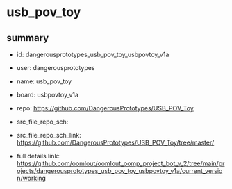 # usb_pov_toy
 
## summary 
* id: dangerousprototypes_usb_pov_toy_usbpovtoy_v1a
* user: dangerousprototypes
* name: usb_pov_toy
* board: usbpovtoy_v1a
* repo: https://github.com/DangerousPrototypes/USB_POV_Toy



* src_file_repo_sch: 
* src_file_repo_sch_link: https://github.com/DangerousPrototypes/USB_POV_Toy/tree/master/
* full details link: https://github.com/oomlout/oomlout_oomp_project_bot_v_2/tree/main/projects/dangerousprototypes_usb_pov_toy_usbpovtoy_v1a/current_version/working  







